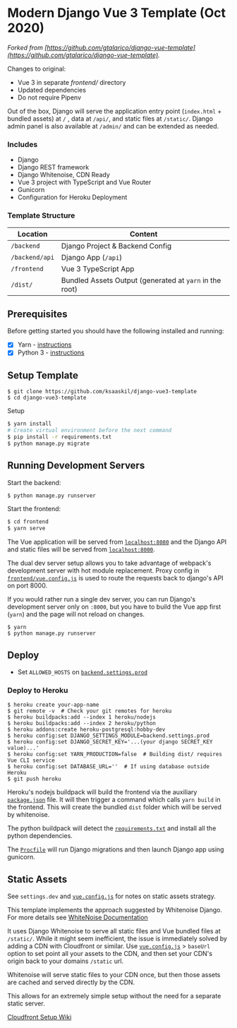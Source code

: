 # Modern Django Vue 3 Template (Oct 2020)

_Forked from [https://github.com/gtalarico/django-vue-template](https://github.com/gtalarico/django-vue-template)._

Changes to original:

- Vue 3 in separate _frontend/_ directory
- Updated dependencies
- Do not require Pipenv

Out of the box, Django will serve the application entry point (`index.html` + bundled assets) at `/` ,
data at `/api/`, and static files at `/static/`. Django admin panel is also available at `/admin/` and can be extended as needed.

### Includes

- Django
- Django REST framework
- Django Whitenoise, CDN Ready
- Vue 3 project with TypeScript and Vue Router
- Gunicorn
- Configuration for Heroku Deployment

### Template Structure

| Location       | Content                                                 |
| -------------- | ------------------------------------------------------- |
| `/backend`     | Django Project & Backend Config                         |
| `/backend/api` | Django App (`/api`)                                     |
| `/frontend`    | Vue 3 TypeScript App                                    |
| `/dist/`       | Bundled Assets Output (generated at `yarn` in the root) |

## Prerequisites

Before getting started you should have the following installed and running:

- [x] Yarn - [instructions](https://yarnpkg.com/en/docs/install)
- [x] Python 3 - [instructions](https://wiki.python.org/moin/BeginnersGuide)

## Setup Template

```
$ git clone https://github.com/ksaaskil/django-vue3-template
$ cd django-vue3-template
```

Setup

```bash
$ yarn install
# Create virtual environment before the next command
$ pip install -r requirements.txt
$ python manage.py migrate
```

## Running Development Servers

Start the backend:

```bash
$ python manage.py runserver
```

Start the frontend:

```bash
$ cd frontend
$ yarn serve
```

The Vue application will be served from [`localhost:8080`](http://localhost:8080/) and the Django API
and static files will be served from [`localhost:8000`](http://localhost:8000/).

The dual dev server setup allows you to take advantage of
webpack's development server with hot module replacement.
Proxy config in [`frontend/vue.config.js`](/frontend/vue.config.js) is used to route the requests
back to django's API on port 8000.

If you would rather run a single dev server, you can run Django's
development server only on `:8000`, but you have to build the Vue app first (`yarn`)
and the page will not reload on changes.

```
$ yarn
$ python manage.py runserver
```

## Deploy

- Set `ALLOWED_HOSTS` on [`backend.settings.prod`](/backend/settings/prod.py)

### Deploy to Heroku

```
$ heroku create your-app-name
$ git remote -v  # Check your git remotes for heroku
$ heroku buildpacks:add --index 1 heroku/nodejs
$ heroku buildpacks:add --index 2 heroku/python
$ heroku addons:create heroku-postgresql:hobby-dev
$ heroku config:set DJANGO_SETTINGS_MODULE=backend.settings.prod
$ heroku config:set DJANGO_SECRET_KEY='...(your django SECRET_KEY value)...'
$ heroku config:set YARN_PRODUCTION=false  # Building dist/ requires Vue CLI service
$ heroku config:set DATABASE_URL=''  # If using database outside Heroku
$ git push heroku
```

Heroku's nodejs buildpack will build the frontend via the auxiliary [`package.json`](/package.json) file.
It will then trigger a command which calls `yarn build` in the frontend.
This will create the bundled `dist` folder which will be served by whitenoise.

The python buildpack will detect the [`requirements.txt`](/requirements.txt) and install all the python dependencies.

The [`Procfile`](/Procfile) will run Django migrations and then launch Django app using gunicorn.

## Static Assets

See `settings.dev` and [`vue.config.js`](/frontend/vue.config.js) for notes on static assets strategy.

This template implements the approach suggested by Whitenoise Django.
For more details see [WhiteNoise Documentation](http://whitenoise.evans.io/en/stable/django.html)

It uses Django Whitenoise to serve all static files and Vue bundled files at `/static/`.
While it might seem inefficient, the issue is immediately solved by adding a CDN
with Cloudfront or similar.
Use [`vue.config.js`](/vue.config.js) > `baseUrl` option to set point all your assets to the CDN,
and then set your CDN's origin back to your domains `/static` url.

Whitenoise will serve static files to your CDN once, but then those assets are cached
and served directly by the CDN.

This allows for an extremely simple setup without the need for a separate static server.

[Cloudfront Setup Wiki](https://github.com/gtalarico/django-vue-template/wiki/Setup-CDN-on-Cloud-Front)
